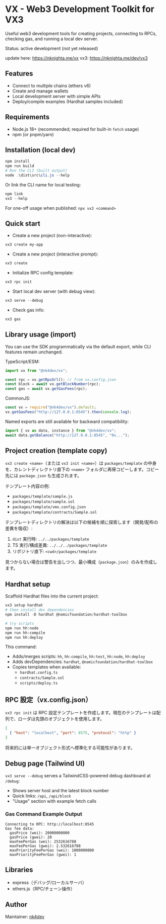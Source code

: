 # VX - Web3 Development Toolkit for VX3

Useful web3 development tools for creating projects, connecting to RPCs, checking gas, and running a local dev server.

Status: active development (not yet released)

update here: https://nknighta.me/vx
vx3: https://nknighta.me/dev/vx3

## Features
- Connect to multiple chains (ethers v6)
- Create and manage wallets
- Local development server with simple APIs
- Deploy/compile examples (Hardhat samples included)

## Requirements
- Node.js 18+ (recommended; required for built-in `fetch` usage)
- npm (or pnpm/yarn)

## Installation (local dev)
```powershell
npm install
npm run build
# Run the CLI (built output)
node .\dist\src\cli.js --help
```

Or link the CLI name for local testing:
```powershell
npm link
vx3 --help
```

For one-off usage when published: `npx vx3 <command>`

## Quick start
- Create a new project (non-interactive):
```powershell
vx3 create my-app
```
- Create a new project (interactive prompt):
```powershell
vx3 create
```
- Initialize RPC config template:
```powershell
vx3 rpc init
```
- Start local dev server (with debug view):
```powershell
vx3 serve --debug
```
- Check gas info:
```powershell
vx3 gas
```

## Library usage (import)
You can use the SDK programmatically via the default export, while CLI features remain unchanged.

TypeScript/ESM:
```ts
import vx from "@nk4dev/vx";

const rpc = vx.getRpcUrl(); // from vx.config.json
const block = await vx.getBlockNumber(rpc);
const gas = await vx.getGasFees(rpc);
```

CommonJS:
```js
const vx = require("@nk4dev/vx").default;
vx.getGasFees("http://127.0.0.1:8545").then(console.log);
```

Named exports are still available for backward compatibility:
```ts
import { vx as data, instance } from "@nk4dev/vx";
await data.getBalance("http://127.0.0.1:8545", "0x...");
```

## Project creation (template copy)
`vx3 create <name>`（または `vx3 init <name>`）は `packages/template` の中身を、カレントディレクトリ直下の `<name>` フォルダに再帰コピーします。コピー先には `package.json` も生成されます。

テンプレート内容の例:
- `packages/template/sample.js`
- `packages/template/sample.sol`
- `packages/template/vmx.config.json`
- `packages/template/contracts/Sample.sol`

テンプレートディレクトリの解決は以下の候補を順に探索します（開発/配布の差異を吸収）:
1) `dist` 実行時: `../../packages/template`
2) TS 実行/構成差異: `../../../packages/template`
3) リポジトリ直下: `<cwd>/packages/template`

見つからない場合は警告を出しつつ、最小構成（`package.json`）のみを作成します。

## Hardhat setup
Scaffold Hardhat files into the current project:

```powershell
vx3 setup hardhat
# then install dev dependencies
npm install -D hardhat @nomicfoundation/hardhat-toolbox

# try scripts
npm run hh:node
npm run hh:compile
npm run hh:deploy
```

This command:
- Adds/merges scripts: `hh`, `hh:compile`, `hh:test`, `hh:node`, `hh:deploy`
- Adds devDependencies: `hardhat`, `@nomicfoundation/hardhat-toolbox`
- Copies templates when available:
  - `hardhat.config.ts`
  - `contracts/Sample.sol`
  - `scripts/deploy.ts`

## RPC 設定（vx.config.json）
`vx3 rpc init` は RPC 設定テンプレートを作成します。現在のテンプレートは配列で、ローダは先頭のオブジェクトを使用します。

```json
[
  { "host": "localhost", "port": 8575, "protocol": "http" }
]
```

将来的には単一オブジェクト形式へ標準化する可能性があります。

## Debug page (Tailwind UI)
`vx3 serve --debug` serves a TailwindCSS-powered debug dashboard at `/debug`:
- Shows server host and the latest block number
- Quick links: `/api`, `/api/block`
- "Usage" section with example fetch calls

### Gas Command Example Output
```text
Connecting to RPC: http://localhost:8545
Gas fee data:
  gasPrice (wei): 20000000000
  gasPrice (gwei): 20
  maxFeePerGas (wei): 2532616788
  maxFeePerGas (gwei): 2.532616788
  maxPriorityFeePerGas (wei): 1000000000
  maxPriorityFeePerGas (gwei): 1
```


## Libraries
- express（デバッグ/ローカルサーバ）
- ethers.js（RPC/チェーン操作）

## Author
Maintainer: [nk4dev](https://nk4dev.github.io/)